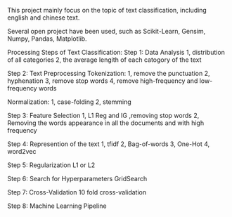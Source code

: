 This project mainly focus on the topic of text classification, including english and chinese text.

Several open project have been used, such as Scikit-Learn, Gensim, Numpy, Pandas, Matplotlib.

Processing Steps of Text Classification:
Step 1: Data Analysis
1, distribution of all categories
2, the average lengith of each catogory of the text

Step 2: Text Preprocessing
Tokenization:
1, remove the punctuation
2, hyphenation
3, remove stop words
4, remove high-frequency and low-frequency words

Normalization:
1, case-folding
2, stemming

Step 3: Feature Selection
1, L1 Reg and IG ,removing stop words
2, Removing the words appearance in all the documents and with high frequency

Step 4: Represention of the text
1, tfidf
2, Bag-of-words
3, One-Hot
4, word2vec

Step 5: Regularization
L1 or L2

Step 6: Search for Hyperparameters
GridSearch

Step 7: Cross-Validation
10 fold cross-validation

Step 8: Machine Learning Pipeline

